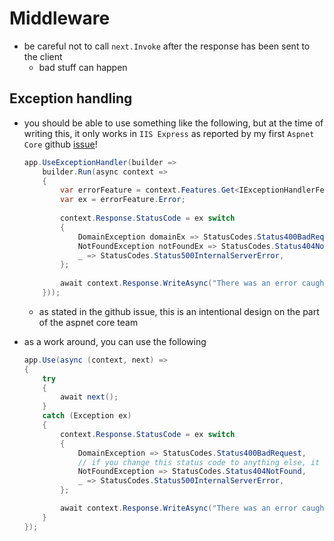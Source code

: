 # Middleware

- be careful not to call `next.Invoke` after the response has been sent to the client
  - bad stuff can happen

## Exception handling

- you should be able to use something like the following, but at the time of writing this, it only works in `IIS Express` as reported by my first `Aspnet Core` github [issue](https://github.com/dotnet/aspnetcore/issues/31024)!

    ```cs
    app.UseExceptionHandler(builder =>
        builder.Run(async context =>
        {
            var errorFeature = context.Features.Get<IExceptionHandlerFeature>();
            var ex = errorFeature.Error;
        
            context.Response.StatusCode = ex switch
            {
                DomainException domainEx => StatusCodes.Status400BadRequest,
                NotFoundException notFoundEx => StatusCodes.Status404NotFound, // if you change this status code to anything else, it will be fine
                _ => StatusCodes.Status500InternalServerError,
            };
        
            await context.Response.WriteAsync("There was an error caught in the exception handler lambda");
        }));
    ```

  - as stated in the github issue, this is an intentional design on the part of the aspnet core team
- as a work around, you can use the following

    ```cs
    app.Use(async (context, next) =>
    {
        try
        {
            await next();
        }
        catch (Exception ex)
        {
            context.Response.StatusCode = ex switch
            {
                DomainException => StatusCodes.Status400BadRequest,
                // if you change this status code to anything else, it will be fine
                NotFoundException => StatusCodes.Status404NotFound,
                _ => StatusCodes.Status500InternalServerError,
            };

            await context.Response.WriteAsync("There was an error caught in the exception handler lambda");
        }
    });
    ```
